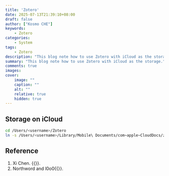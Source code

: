 ```yaml
---
title: 'Zotero'
date: 2025-07-13T21:39:10+08:00
draft: false
author: ["Kosmo CHE"]
keywords: 
    - Zotero
categories:
    - System
tags:
    - Zotero
description: "This blog note how to use Zotero with iCloud as the storage."
summary: "This blog note how to use Zotero with iCloud as the storage."
comments: true
images:
cover:
    image: ""
    caption: ""
    alt: ""
    relative: true
    hidden: true
---
```

## Storage on iCloud
```bash
cd /Users/<username>/Zotero
ln -s /Users/<username>/Library/Mobile\ Documents/com~apple~CloudDocs/zotero_storage storage
```

## Reference
1. Xi Chen. {{<href text="Using Zotero With iCloud As The Storage" url="https://notarocketscientist.xyz/posts/2022-10-04-using-zotero-with-icloud-as-the-storage/">}}.
2. Northword and l0o0{{<href text="Zotero 中文社区-百度翻译接口申请和配置" url="https://zotero-chinese.com/user-guide/plugins/translate/baidu#_4-2-%E7%99%BE%E5%BA%A6%E5%9E%82%E7%9B%B4%E9%A2%86%E5%9F%9F-%E9%A2%86%E5%9F%9F%E7%BF%BB%E8%AF%91-%E8%AE%BE%E7%BD%AE">}}.